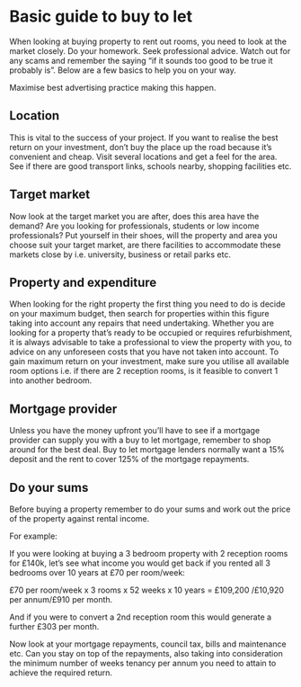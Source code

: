 Basic guide to buy to let
=========================

When looking at buying property to rent out rooms, you need to look at the
market closely. Do your homework. Seek professional advice. Watch out for any
scams and remember the saying “if it sounds too good to be true it probably is”.
Below are a few basics to help you on your way.

Maximise best advertising practice making this happen.

Location
--------
This is vital to the success of your project. If you want to realise the best
return on your investment, don’t buy the place up the road because it’s
convenient and cheap. Visit several locations and get a feel for the area. See
if there are good transport links, schools nearby, shopping facilities etc.

Target market
-------------
Now look at the target market you are after, does this area have the demand? Are
you looking for professionals, students or low income professionals? Put
yourself in their shoes, will the property and area you choose suit your target
market, are there facilities to accommodate these markets close by i.e.
university, business or retail parks etc.

Property and expenditure
------------------------
When looking for the right property the first thing you need to do is decide on
your maximum budget, then search for properties within this figure taking into
account any repairs that need undertaking. Whether you are looking for a
property that’s ready to be occupied or requires refurbishment, it is always
advisable to take a professional to view the property with you, to advice on any
unforeseen costs that you have not taken into account. To gain maximum return on
your investment, make sure you utilise all available room options i.e. if there
are 2 reception rooms, is it feasible to convert 1 into another bedroom.

Mortgage provider
-----------------
Unless you have the money upfront you’ll have to see if a mortgage provider can
supply you with a buy to let mortgage, remember to shop around for the best
deal. Buy to let mortgage lenders normally want a 15% deposit and the rent to
cover 125% of the mortgage repayments.

Do your sums
------------
Before buying a property remember to do your sums and work out the price of the
property against rental income.

For example:

If you were looking at buying a 3 bedroom property with 2 reception rooms for
£140k, let’s see what income you would get back if you rented all 3 bedrooms
over 10 years at £70 per room/week:

£70 per room/week x 3 rooms x 52 weeks x 10 years = £109,200 /£10,920 per
annum/£910 per month.

And if you were to convert a 2nd reception room this would generate a further
£303 per month.

Now look at your mortgage repayments, council tax, bills and maintenance etc.
Can you stay on top of the repayments, also taking into consideration the
minimum number of weeks tenancy per annum you need to attain to achieve the
required return.
